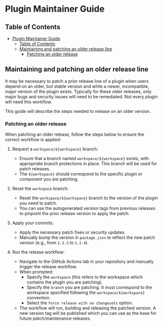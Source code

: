 # Plugin Maintainer Guide

## Table of Contents

- [Plugin Maintainer Guide](#plugin-maintainer-guide)
  - [Table of Contents](#table-of-contents)
  - [Maintaining and patching an older release line](#maintaining-and-patching-an-older-release-line)
    - [Patching an older release](#patching-an-older-release)

## Maintaining and patching an older release line

It may be necessary to patch a prior release line of a plugin when users depend on an older, but stable version and while a newer, incompatible, major version of the plugin exists. Typically for these older releases, only major bugs and security issues will need to be remediated. Not every plugin will need this workflow.

This guide will describe the steps needed to release on an older version.

### Patching an older release

When patching an older release, follow the steps below to ensure the correct workflow is applied:

1. Request a `workspace/${workspace}` branch:
    - Ensure that a branch named `workspace/${workspace}` exists, with appropriate branch protections in place. This branch will be used for patch releases.
    - The `${workspace}` should correspond to the specific plugin or component you are patching.

2. Reset the `workspace` branch:
    - Reset the `workspace/${workspace}` branch to the version of the plugin you need to patch.
    - You can use the autogenerated version tags from previous releases to pinpoint the prior release version to apply the patch.

3. Apply your commits:
    - Apply the necessary patch fixes or security updates.
    - Manually bump the version in `package.json` to reflect the new patch version (e.g., from `1.2.3` to `1.2.4`).

4. Run the release workflow:
    - Navigate to the GitHub Actions tab in your repository and manually trigger the release workflow.
    - When prompted:
      - Specify the `workspace` (this refers to the workspace which contains the plugin you are patching).
      - Specify the `branch` you are patching. It must correspond to the workspace specified following the `workspace/${workspace}` convention.
      - Select the `force release with no changesets` option.
    - The workflow will run, building and releasing the patched version. A new version tag will be published which you can use as the base for future patch/maintenance releases.
